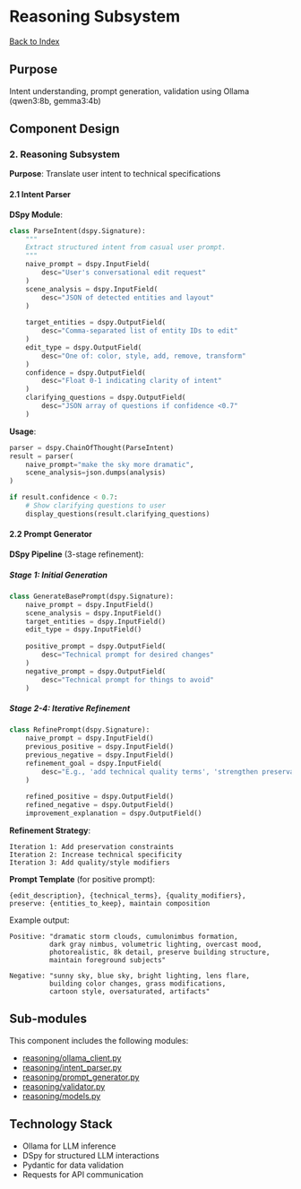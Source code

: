 # Reasoning Subsystem

[Back to Index](../index.md)

## Purpose
Intent understanding, prompt generation, validation using Ollama (qwen3:8b, gemma3:4b)

## Component Design

### 2. Reasoning Subsystem

**Purpose**: Translate user intent to technical specifications

#### 2.1 Intent Parser

**DSpy Module**:

```python
class ParseIntent(dspy.Signature):
    """
    Extract structured intent from casual user prompt.
    """
    naive_prompt = dspy.InputField(
        desc="User's conversational edit request"
    )
    scene_analysis = dspy.InputField(
        desc="JSON of detected entities and layout"
    )
    
    target_entities = dspy.OutputField(
        desc="Comma-separated list of entity IDs to edit"
    )
    edit_type = dspy.OutputField(
        desc="One of: color, style, add, remove, transform"
    )
    confidence = dspy.OutputField(
        desc="Float 0-1 indicating clarity of intent"
    )
    clarifying_questions = dspy.OutputField(
        desc="JSON array of questions if confidence <0.7"
    )
```

**Usage**:

```python
parser = dspy.ChainOfThought(ParseIntent)
result = parser(
    naive_prompt="make the sky more dramatic",
    scene_analysis=json.dumps(analysis)
)

if result.confidence < 0.7:
    # Show clarifying questions to user
    display_questions(result.clarifying_questions)
```

#### 2.2 Prompt Generator

**DSpy Pipeline** (3-stage refinement):

##### **Stage 1: Initial Generation**

```python
class GenerateBasePrompt(dspy.Signature):
    naive_prompt = dspy.InputField()
    scene_analysis = dspy.InputField()
    target_entities = dspy.InputField()
    edit_type = dspy.InputField()
    
    positive_prompt = dspy.OutputField(
        desc="Technical prompt for desired changes"
    )
    negative_prompt = dspy.OutputField(
        desc="Technical prompt for things to avoid"
    )
```

##### **Stage 2-4: Iterative Refinement**

```python
class RefinePrompt(dspy.Signature):
    naive_prompt = dspy.InputField()
    previous_positive = dspy.InputField()
    previous_negative = dspy.InputField()
    refinement_goal = dspy.InputField(
        desc="E.g., 'add technical quality terms', 'strengthen preservation constraints'"
    )
    
    refined_positive = dspy.OutputField()
    refined_negative = dspy.OutputField()
    improvement_explanation = dspy.OutputField()
```

**Refinement Strategy**:

```
Iteration 1: Add preservation constraints
Iteration 2: Increase technical specificity
Iteration 3: Add quality/style modifiers
```

**Prompt Template** (for positive prompt):

```
{edit_description}, {technical_terms}, {quality_modifiers},
preserve: {entities_to_keep}, maintain composition
```

Example output:

```
Positive: "dramatic storm clouds, cumulonimbus formation, 
          dark gray nimbus, volumetric lighting, overcast mood,
          photorealistic, 8k detail, preserve building structure,
          maintain foreground subjects"
          
Negative: "sunny sky, blue sky, bright lighting, lens flare,
          building color changes, grass modifications,
          cartoon style, oversaturated, artifacts"
```

## Sub-modules

This component includes the following modules:

- [reasoning/ollama_client.py](./ollama_client/ollama_client.md)
- [reasoning/intent_parser.py](./intent_parser/intent_parser.md)
- [reasoning/prompt_generator.py](./prompt_generator/prompt_generator.md)
- [reasoning/validator.py](./validator/validator.md)
- [reasoning/models.py](./models.md)

## Technology Stack

- Ollama for LLM inference
- DSpy for structured LLM interactions
- Pydantic for data validation
- Requests for API communication